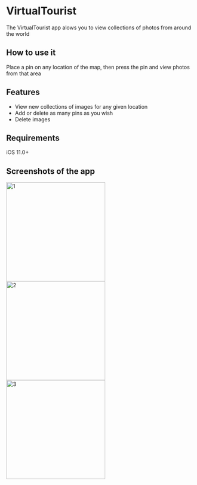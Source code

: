 # VirtualTourist

The VirtualTourist app alows you to view collections of photos from around the world

## How to use it

Place a pin on any location of the map, then press the pin and view photos from that area

## Features

<ul>
  <li>View new collections of images for any given location</li>
  <li>Add or delete as many pins as you wish</li>
  <li>Delete images</li>
</ul>
 
## Requirements
iOS 11.0+

## Screenshots of the app

<img width="265" alt="1" src="https://user-images.githubusercontent.com/25470293/41185071-b1b5f9ec-6b52-11e8-9310-dbd41e36c894.png"> <img width="265" alt="2" src="https://user-images.githubusercontent.com/25470293/41185072-b1c4d00c-6b52-11e8-9d48-e552416248e8.png"> <img width="265" alt="3" src="https://user-images.githubusercontent.com/25470293/41185073-b1d3082a-6b52-11e8-9610-87db9427defb.png">

